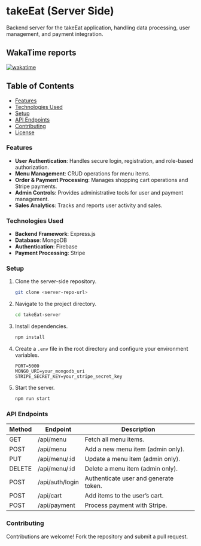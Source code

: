 # takeEat (Server Side)

Backend server for the takeEat application, handling data processing, user management, and payment integration.

## WakaTime reports

[![wakatime](https://wakatime.com/badge/user/5225e8ed-9a14-4fe9-b3f5-b0a5b485c255/project/bd8cb4b7-fcf4-43cb-b101-fec87cd048ad.svg)](https://wakatime.com/badge/user/5225e8ed-9a14-4fe9-b3f5-b0a5b485c255/project/bd8cb4b7-fcf4-43cb-b101-fec87cd048ad)

## Table of Contents
- [Features](#features)
- [Technologies Used](#technologies-used)
- [Setup](#setup)
- [API Endpoints](#api-endpoints)
- [Contributing](#contributing)
- [License](#license)

### Features
- **User Authentication**: Handles secure login, registration, and role-based authorization.
- **Menu Management**: CRUD operations for menu items.
- **Order & Payment Processing**: Manages shopping cart operations and Stripe payments.
- **Admin Controls**: Provides administrative tools for user and payment management.
- **Sales Analytics**: Tracks and reports user activity and sales.

### Technologies Used
- **Backend Framework**: Express.js
- **Database**: MongoDB
- **Authentication**: Firebase
- **Payment Processing**: Stripe

### Setup

1. Clone the server-side repository.
   ```bash
   git clone <server-repo-url>
   ```
2. Navigate to the project directory.
   ```bash
   cd takeEat-server
   ```
3. Install dependencies.
   ```bash
   npm install
   ```
4. Create a `.env` file in the root directory and configure your environment variables.
   ```env
   PORT=5000
   MONGO_URI=your_mongodb_uri
   STRIPE_SECRET_KEY=your_stripe_secret_key
   ```
5. Start the server.
   ```bash
   npm run start
   ```

### API Endpoints
| Method | Endpoint           | Description                          |
|--------|-------------------|--------------------------------------|
| GET    | /api/menu         | Fetch all menu items.                |
| POST   | /api/menu         | Add a new menu item (admin only).    |
| PUT    | /api/menu/:id    | Update a menu item (admin only).     |
| DELETE | /api/menu/:id    | Delete a menu item (admin only).     |
| POST   | /api/auth/login   | Authenticate user and generate token.|
| POST   | /api/cart         | Add items to the user’s cart.       |
| POST   | /api/payment      | Process payment with Stripe.         |

### Contributing
Contributions are welcome! Fork the repository and submit a pull request.
